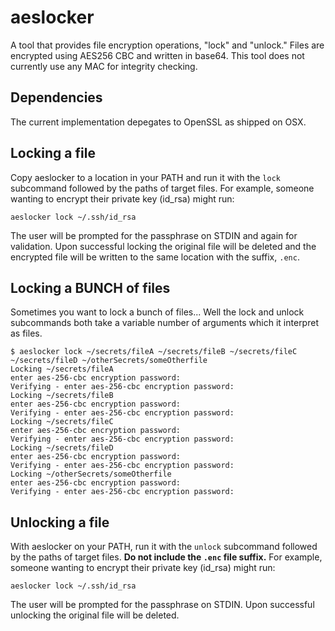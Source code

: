 # aeslocker

A tool that provides file encryption operations, "lock" and "unlock." Files are encrypted using AES256 CBC and written in base64. This tool does not currently use any MAC for integrity checking.

## Dependencies

The current implementation depegates to OpenSSL as shipped on OSX.

## Locking a file

Copy aeslocker to a location in your PATH and run it with the `lock` subcommand followed by the paths of target files. For example, someone wanting to encrypt their private key (id_rsa) might run:

    aeslocker lock ~/.ssh/id_rsa

The user will be prompted for the passphrase on STDIN and again for validation. Upon successful locking the original file will be deleted and the encrypted file will be written to the same location with the suffix, `.enc`.

## Locking a BUNCH of files

Sometimes you want to lock a bunch of files... Well the lock and unlock subcommands both take a variable number of arguments which it interpret as files.

    $ aeslocker lock ~/secrets/fileA ~/secrets/fileB ~/secrets/fileC ~/secrets/fileD ~/otherSecrets/someOtherfile
    Locking ~/secrets/fileA
    enter aes-256-cbc encryption password:
    Verifying - enter aes-256-cbc encryption password:
    Locking ~/secrets/fileB
    enter aes-256-cbc encryption password:
    Verifying - enter aes-256-cbc encryption password:
    Locking ~/secrets/fileC
    enter aes-256-cbc encryption password:
    Verifying - enter aes-256-cbc encryption password:
    Locking ~/secrets/fileD
    enter aes-256-cbc encryption password:
    Verifying - enter aes-256-cbc encryption password:
    Locking ~/otherSecrets/someOtherfile
    enter aes-256-cbc encryption password:
    Verifying - enter aes-256-cbc encryption password:

## Unlocking a file

With aeslocker on your PATH, run it with the `unlock` subcommand followed by the paths of target files. **Do not include the `.enc` file suffix.** For example, someone wanting to encrypt their private key (id_rsa) might run:

    aeslocker lock ~/.ssh/id_rsa

The user will be prompted for the passphrase on STDIN. Upon successful unlocking the original file will be deleted.
